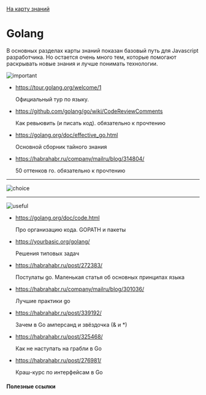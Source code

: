 <a href="https://github.com/js-machine/dashboard/blob/master/knowledge-map/MAP.md#basic">На карту знаний</a>
 
 # Golang

В основных разделах карты знаний показан базовый путь для Javascript разработчика.
Но остается очень много тем, которые помогают раскрывать новые знания и лучше понимать технологии.

![important]

* https://tour.golang.org/welcome/1

  Официальный тур по языку.

* https://github.com/golang/go/wiki/CodeReviewComments

  Как ревьювить (и писать код). обязательно к прочтению
  
* https://golang.org/doc/effective_go.html
  
  Основной сборник тайного знания
  
* https://habrahabr.ru/company/mailru/blog/314804/
  
  50 оттенков го. обязательно к прочтению

---
![choice]

---
![useful]

* https://golang.org/doc/code.html
  
  Про организацию кода. GOPATH и пакеты
  
* https://yourbasic.org/golang/
  
  Решения типовых задач
  
* https://habrahabr.ru/post/272383/
  
  Постулаты go. Маленькая статья об основных принципах языка
  
* https://habrahabr.ru/company/mailru/blog/301036/
  
  Лучшие практики go
  
* https://habrahabr.ru/post/339192/
  
  Зачем в Go амперсанд и звёздочка (& и *)
  
* https://habrahabr.ru/post/325468/
  
  Как не наступать на грабли в Go
  
* https://habrahabr.ru/post/276981/
  
  Краш-курс по интерфейсам в Go


#### Полезные ссылки


[important]: https://github.com/js-machine/dashboard/blob/master/knowledge-map/images/important.png
[choice]: https://github.com/js-machine/dashboard/blob/master/knowledge-map/images/choice.png
[useful]: https://github.com/js-machine/dashboard/blob/master/knowledge-map/images/useful.png
